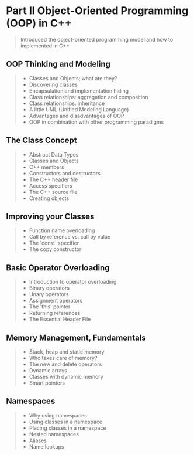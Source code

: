 # Part II Object-Oriented Programming (OOP) in C++

> Introduced the object-oriented programming model and how to implemented in C++

## OOP Thinking and Modeling

> - Classes and Objects; what are they?
> - Discovering classes
> - Encapsulation and implementation hiding
> - Class relationships: aggregation and composition
> - Class relationships: inheritance
> - A little UML (Unified Modeling Language)
> - Advantages and disadvantages of OOP
> - OOP in combination with other programming paradigms

## The Class Concept

> - Abstract Data Types
> - Classes and Objects
> - C++ members
> - Constructors and destructors
> - The C++ header file
> - Access specifiers
> - The C++ source file
> - Creating objects

## Improving your Classes

> - Function name overloading
> - Call by reference vs. call by value
> - The 'const' specifier
> - The copy constructor

## Basic Operator Overloading

> - Introduction to operator overloading
> - Binary operators
> - Unary operators
> - Assignment operators
> - The 'this' pointer
> - Returning references
> - The Essential Header File

## Memory Management, Fundamentals

> - Stack, heap and static memory
> - Who takes care of memory?
> - The new and delete operators
> - Dynamic arrays
> - Classes with dynamic memory
> - Smart pointers

## Namespaces

> - Why using namespaces
> - Using classes in a namespace
> - Placing classes in a namespace
> - Nested namespaces
> - Aliases
> - Name lookups